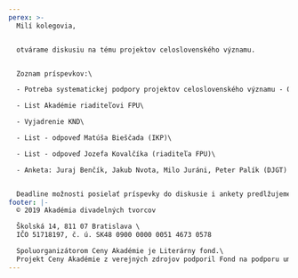 ```yaml
---
perex: >-
  Milí kolegovia,


  otvárame diskusiu na tému projektov celoslovenského významu.


  Zoznam príspevkov:\

  - Potreba systematickej podpory projektov celoslovenského významu - Otvorenie diskusie\

  - List Akadémie riaditeľovi FPU\

  - Vyjadrenie KND\

  - List - odpoveď Matúša Bieščada (IKP)\

  - List - odpoveď Jozefa Kovalčíka (riaditeľa FPU)\

  - Anketa: Juraj Benčík, Jakub Nvota, Milo Juráni, Peter Palík (DJGT)


  Deadline možnosti posielať príspevky do diskusie i ankety predlžujeme do 15. 8. 2021.
footer: |-
  © 2019 Akadémia divadelných tvorcov

  Školská 14, 811 07 Bratislava \
  IČO 51718197, č. ú. SK48 0900 0000 0051 4673 0578

  Spoluorganizátorom Ceny Akadémie je Literárny fond.\
  Projekt Ceny Akadémie z verejných zdrojov podporil Fond na podporu umenia.
---
```

